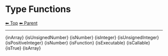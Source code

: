 # Type Functions

<!-- TEMPLATE header 2 -->
[⬅ Top](index.md) [⬅ Parent ](../index.md)
<hr />

{inArray}
{isUnsignedNumber}
{isNumber}
{isInteger}
{isUnsignedInteger}
{isPositiveInteger}
{isNumber}
{isFunction}
{isExecutable}
{isCallable}
{isTrue}
{isArray}
